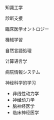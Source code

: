 知識工学

診断支援

臨床医学オントロジー

機械学習

自然言語処理

计算语言学

病院情報システム



神经科学的学习

- 非线性动力学
- 神经动力学
- 脑神经医学
- 临床神经医学



